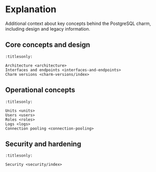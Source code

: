 # Explanation

Additional context about key concepts behind the PostgreSQL charm, including design and legacy information.

## Core concepts and design

```{toctree}
:titlesonly:

Architecture <architecture>
Interfaces and endpoints <interfaces-and-endpoints>
Charm versions <charm-versions/index>
```

## Operational concepts

```{toctree}
:titlesonly:

Units <units>
Users <users>
Roles <roles>
Logs <logs>
Connection pooling <connection-pooling>
```

## Security and hardening

```{toctree}
:titlesonly:

Security <security/index>
```